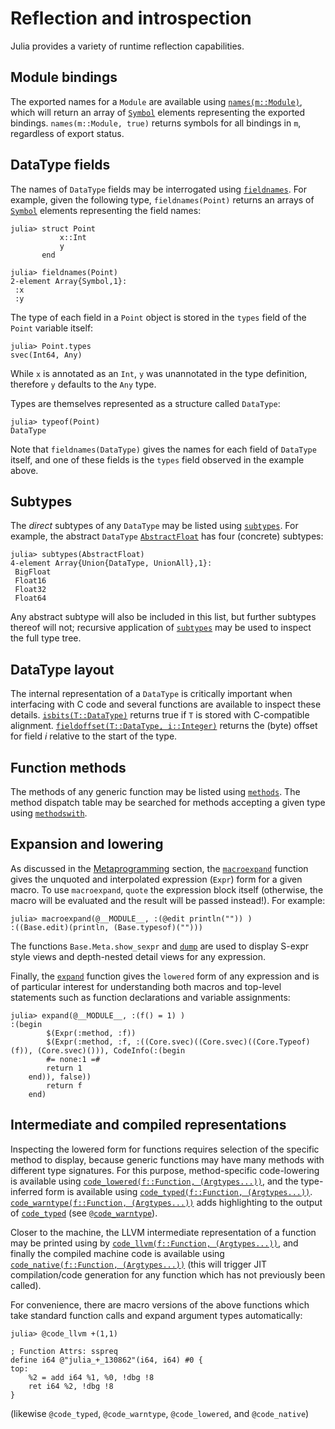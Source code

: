 # Reflection and introspection

Julia provides a variety of runtime reflection capabilities.

## Module bindings

The exported names for a `Module` are available using [`names(m::Module)`](@ref), which will return
an array of [`Symbol`](@ref) elements representing the exported bindings. `names(m::Module, true)`
returns symbols for all bindings in `m`, regardless of export status.

## DataType fields

The names of `DataType` fields may be interrogated using [`fieldnames`](@ref). For example,
given the following type, `fieldnames(Point)` returns an arrays of [`Symbol`](@ref) elements representing
the field names:

```jldoctest struct_point
julia> struct Point
           x::Int
           y
       end

julia> fieldnames(Point)
2-element Array{Symbol,1}:
 :x
 :y
```

The type of each field in a `Point` object is stored in the `types` field of the `Point` variable
itself:

```jldoctest struct_point
julia> Point.types
svec(Int64, Any)
```

While `x` is annotated as an `Int`, `y` was unannotated in the type definition, therefore `y`
defaults to the `Any` type.

Types are themselves represented as a structure called `DataType`:

```jldoctest struct_point
julia> typeof(Point)
DataType
```

Note that `fieldnames(DataType)` gives the names for each field of `DataType` itself, and one
of these fields is the `types` field observed in the example above.

## Subtypes

The *direct* subtypes of any `DataType` may be listed using [`subtypes`](@ref). For example,
the abstract `DataType` [`AbstractFloat`](@ref) has four (concrete) subtypes:

```jldoctest
julia> subtypes(AbstractFloat)
4-element Array{Union{DataType, UnionAll},1}:
 BigFloat
 Float16
 Float32
 Float64
```

Any abstract subtype will also be included in this list, but further subtypes thereof will not;
recursive application of [`subtypes`](@ref) may be used to inspect the full type tree.

## DataType layout

The internal representation of a `DataType` is critically important when interfacing with C code
and several functions are available to inspect these details. [`isbits(T::DataType)`](@ref) returns
true if `T` is stored with C-compatible alignment. [`fieldoffset(T::DataType, i::Integer)`](@ref)
returns the (byte) offset for field *i* relative to the start of the type.

## Function methods

The methods of any generic function may be listed using [`methods`](@ref). The method dispatch
table may be searched for methods accepting a given type using [`methodswith`](@ref).

## Expansion and lowering

As discussed in the [Metaprogramming](@ref) section, the [`macroexpand`](@ref) function gives
the unquoted and interpolated expression (`Expr`) form for a given macro. To use `macroexpand`,
`quote` the expression block itself (otherwise, the macro will be evaluated and the result will
be passed instead!). For example:

```jldoctest
julia> macroexpand(@__MODULE__, :(@edit println("")) )
:((Base.edit)(println, (Base.typesof)("")))
```

The functions `Base.Meta.show_sexpr` and [`dump`](@ref) are used to display S-expr style views
and depth-nested detail views for any expression.

Finally, the [`expand`](@ref) function gives the `lowered` form of any expression and is of
particular interest for understanding both macros and top-level statements such as function declarations
and variable assignments:

```jldoctest
julia> expand(@__MODULE__, :(f() = 1) )
:(begin
        $(Expr(:method, :f))
        $(Expr(:method, :f, :((Core.svec)((Core.svec)((Core.Typeof)(f)), (Core.svec)())), CodeInfo(:(begin
        #= none:1 =#
        return 1
    end)), false))
        return f
    end)
```

## Intermediate and compiled representations

Inspecting the lowered form for functions requires selection of the specific method to display,
because generic functions may have many methods with different type signatures. For this purpose,
method-specific code-lowering is available using [`code_lowered(f::Function, (Argtypes...))`](@ref),
and the type-inferred form is available using [`code_typed(f::Function, (Argtypes...))`](@ref).
[`code_warntype(f::Function, (Argtypes...))`](@ref) adds highlighting to the output of [`code_typed`](@ref)
(see [`@code_warntype`](@ref)).

Closer to the machine, the LLVM intermediate representation of a function may be printed using
by [`code_llvm(f::Function, (Argtypes...))`](@ref), and finally the compiled machine code is available
using [`code_native(f::Function, (Argtypes...))`](@ref) (this will trigger JIT compilation/code
generation for any function which has not previously been called).

For convenience, there are macro versions of the above functions which take standard function
calls and expand argument types automatically:

```julia-repl
julia> @code_llvm +(1,1)

; Function Attrs: sspreq
define i64 @"julia_+_130862"(i64, i64) #0 {
top:
    %2 = add i64 %1, %0, !dbg !8
    ret i64 %2, !dbg !8
}
```

(likewise `@code_typed`, `@code_warntype`, `@code_lowered`, and `@code_native`)

